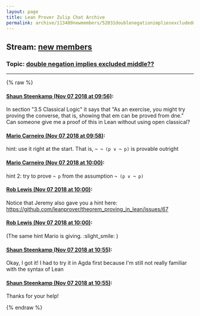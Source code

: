 ```yaml
---
layout: page
title: Lean Prover Zulip Chat Archive 
permalink: archive/113489newmembers/52031doublenegationimpliesexcludedmiddle.html
---
```


## Stream: [new members](index.html)
### Topic: [double negation implies excluded middle??](52031doublenegationimpliesexcludedmiddle.html)

---


{% raw %}
#### [ Shaun Steenkamp (Nov 07 2018 at 09:56)](https://leanprover.zulipchat.com/#narrow/stream/113489-new%20members/topic/double%20negation%20implies%20excluded%20middle%3F%3F/near/146927399):
<p>In section "3.5 Classical Logic" it says that "As an exercise, you might try proving the converse, that is, showing that em can be proved from dne." Can someone give me a proof of this in Lean without using open classical?</p>

#### [ Mario Carneiro (Nov 07 2018 at 09:58)](https://leanprover.zulipchat.com/#narrow/stream/113489-new%20members/topic/double%20negation%20implies%20excluded%20middle%3F%3F/near/146927466):
<p>hint: use it right at the start. That is, <code>¬ ¬ (p ∨ ¬ p)</code> is provable outright</p>

#### [ Mario Carneiro (Nov 07 2018 at 10:00)](https://leanprover.zulipchat.com/#narrow/stream/113489-new%20members/topic/double%20negation%20implies%20excluded%20middle%3F%3F/near/146927540):
<p>hint 2: try to prove <code>¬ p</code> from the assumption <code>¬ (p ∨ ¬ p)</code></p>

#### [ Rob Lewis (Nov 07 2018 at 10:00)](https://leanprover.zulipchat.com/#narrow/stream/113489-new%20members/topic/double%20negation%20implies%20excluded%20middle%3F%3F/near/146927544):
<p>Notice that Jeremy also gave you a hint here: <a href="https://github.com/leanprover/theorem_proving_in_lean/issues/67" target="_blank" title="https://github.com/leanprover/theorem_proving_in_lean/issues/67">https://github.com/leanprover/theorem_proving_in_lean/issues/67</a></p>

#### [ Rob Lewis (Nov 07 2018 at 10:00)](https://leanprover.zulipchat.com/#narrow/stream/113489-new%20members/topic/double%20negation%20implies%20excluded%20middle%3F%3F/near/146927545):
<p>(The same hint Mario is giving. <span class="emoji emoji-1f642" title="slight smile">:slight_smile:</span> )</p>

#### [ Shaun Steenkamp (Nov 07 2018 at 10:55)](https://leanprover.zulipchat.com/#narrow/stream/113489-new%20members/topic/double%20negation%20implies%20excluded%20middle%3F%3F/near/146929907):
<p>Okay, I got it! I had to try it in Agda first because I'm still not really familiar with the syntax of Lean</p>

#### [ Shaun Steenkamp (Nov 07 2018 at 10:55)](https://leanprover.zulipchat.com/#narrow/stream/113489-new%20members/topic/double%20negation%20implies%20excluded%20middle%3F%3F/near/146929913):
<p>Thanks for your help!</p>


{% endraw %}
